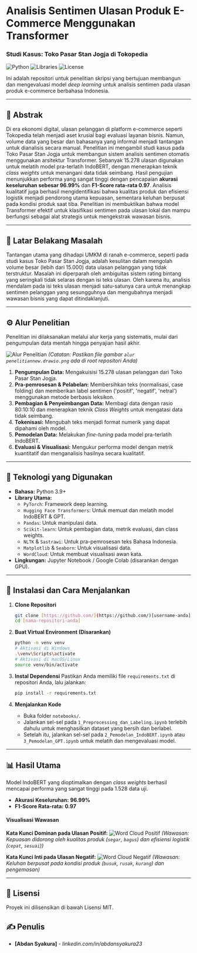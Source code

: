 # Analisis Sentimen Ulasan Produk E-Commerce Menggunakan Transformer
### Studi Kasus: Toko Pasar Stan Jogja di Tokopedia

![Python](https://img.shields.io/badge/Python-3.9%2B-blue.svg)
![Libraries](https://img.shields.io/badge/Libraries-PyTorch%2C%20Transformers%2C%20Scikit--learn-orange.svg)
![License](https://img.shields.io/badge/License-MIT-green.svg)

Ini adalah repositori untuk penelitian skripsi yang bertujuan membangun dan mengevaluasi model *deep learning* untuk analisis sentimen pada ulasan produk e-commerce berbahasa Indonesia.

---

## 📜 Abstrak

Di era ekonomi digital, ulasan pelanggan di platform e-commerce seperti Tokopedia telah menjadi aset krusial bagi evaluasi layanan bisnis. Namun, volume data yang besar dan bahasanya yang informal menjadi tantangan untuk dianalisis secara manual. Penelitian ini mengambil studi kasus pada Toko Pasar Stan Jogja untuk membangun sistem analisis sentimen otomatis menggunakan arsitektur Transformer. Sebanyak 15.278 ulasan digunakan untuk melatih model pra-terlatih IndoBERT, dengan menerapkan teknik *class weights* untuk menangani data tidak seimbang. Hasil pengujian menunjukkan performa yang sangat tinggi dengan pencapaian **akurasi keseluruhan sebesar 96.99%** dan **F1-Score rata-rata 0.97**. Analisis kualitatif juga berhasil mengidentifikasi bahwa kualitas produk dan efisiensi logistik menjadi pendorong utama kepuasan, sementara keluhan berpusat pada kondisi produk saat tiba. Penelitian ini membuktikan bahwa model Transformer efektif untuk klasifikasi sentimen pada ulasan lokal dan mampu berfungsi sebagai alat strategis untuk mengekstrak wawasan bisnis.

---

## 🎯 Latar Belakang Masalah

Tantangan utama yang dihadapi UMKM di ranah e-commerce, seperti pada studi kasus Toko Pasar Stan Jogja, adalah kesulitan dalam mengolah volume besar (lebih dari 15.000) data ulasan pelanggan yang tidak terstruktur. Masalah ini diperparah oleh ambiguitas sistem rating bintang yang seringkali tidak selaras dengan isi teks ulasan. Oleh karena itu, analisis mendalam pada isi teks ulasan menjadi satu-satunya cara untuk menangkap sentimen pelanggan yang sesungguhnya dan mengubahnya menjadi wawasan bisnis yang dapat ditindaklanjuti.

---

## ⚙️ Alur Penelitian

Penelitian ini dilaksanakan melalui alur kerja yang sistematis, mulai dari pengumpulan data mentah hingga penyajian hasil akhir.

![Alur Penelitian](alur%20penelitiannew.drawio.png) 
*(Catatan: Pastikan file gambar `alur penelitiannew.drawio.png` ada di root repositori Anda)*

1.  **Pengumpulan Data:** Mengakuisisi 15.278 ulasan pelanggan dari Toko Pasar Stan Jogja.
2.  **Pra-pemrosesan & Pelabelan:** Membersihkan teks (normalisasi, case folding) dan memberikan label sentimen ('positif', 'negatif', 'netral') menggunakan metode berbasis leksikon.
3.  **Pembagian & Penyeimbangan Data:** Membagi data dengan rasio 80:10:10 dan menerapkan teknik *Class Weights* untuk mengatasi data tidak seimbang.
4.  **Tokenisasi:** Mengubah teks menjadi format numerik yang dapat dipahami oleh model.
5.  **Pemodelan Data:** Melakukan *fine-tuning* pada model pra-terlatih IndoBERT.
6.  **Evaluasi & Visualisasi:** Mengukur performa model dengan metrik kuantitatif dan menganalisis hasilnya secara kualitatif.

---

## 🔧 Teknologi yang Digunakan

* **Bahasa:** Python 3.9+
* **Library Utama:**
    * `PyTorch`: Framework deep learning.
    * `Hugging Face Transformers`: Untuk memuat dan melatih model IndoBERT & GPT.
    * `Pandas`: Untuk manipulasi data.
    * `Scikit-learn`: Untuk pembagian data, metrik evaluasi, dan class weights.
    * `NLTK` & `Sastrawi`: Untuk pra-pemrosesan teks Bahasa Indonesia.
    * `Matplotlib` & `Seaborn`: Untuk visualisasi data.
    * `WordCloud`: Untuk membuat visualisasi awan kata.
* **Lingkungan:** Jupyter Notebook / Google Colab (disarankan dengan GPU).

---

## 🚀 Instalasi dan Cara Menjalankan

1.  **Clone Repositori**
    ```bash
    git clone [https://github.com/](https://github.com/)[username-anda]/[nama-repositori-anda].git
    cd [nama-repositori-anda]
    ```

2.  **Buat Virtual Environment (Disarankan)**
    ```bash
    python -m venv venv
    # Aktivasi di Windows
    .\venv\Scripts\activate
    # Aktivasi di macOS/Linux
    source venv/bin/activate
    ```

3.  **Instal Dependensi**
    Pastikan Anda memiliki file `requirements.txt` di repositori Anda, lalu jalankan:
    ```bash
    pip install -r requirements.txt
    ```

4.  **Menjalankan Kode**
    * Buka folder `notebooks/`.
    * Jalankan sel-sel pada `1_Preprocessing_dan_Labeling.ipynb` terlebih dahulu untuk menghasilkan dataset yang bersih dan berlabel.
    * Setelah itu, jalankan sel-sel pada `2_Pemodelan_IndoBERT.ipynb` atau `3_Pemodelan_GPT.ipynb` untuk melatih dan mengevaluasi model.

---

## 📊 Hasil Utama

Model IndoBERT yang dioptimalkan dengan *class weights* berhasil mencapai performa yang sangat tinggi pada 1.528 data uji.

* **Akurasi Keseluruhan:** **96.99%**
* **F1-Score Rata-rata:** **0.97**

#### Visualisasi Wawasan

**Kata Kunci Dominan pada Ulasan Positif:**
![Word Cloud Positif](results/wordcloud_positif.png)
*(Wawasan: Kepuasan didorong oleh kualitas produk (`segar`, `bagus`) dan efisiensi logistik (`cepat`, `sesuai`))*

**Kata Kunci Inti pada Ulasan Negatif:**
![Word Cloud Negatif](results/wordcloud_negatif.png)
*(Wawasan: Keluhan berpusat pada kondisi produk (`busuk`, `rusak`, `kurang`) dan pengemasan)*

---

## 📄 Lisensi
Proyek ini dilisensikan di bawah Lisensi MIT.

## ✍️ Penulis
* **[Abdan Syakura]** - *linkedin.com/in/abdansyakura23*
